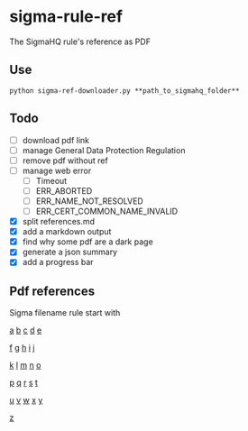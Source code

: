 # sigma-rule-ref
The SigmaHQ rule's reference as PDF

## Use
`python sigma-ref-downloader.py **path_to_sigmahq_folder**`

## Todo
- [ ] download pdf link
- [ ] manage General Data Protection Regulation
- [ ] remove pdf without ref
- [ ] manage web error
  - [ ] Timeout
  - [ ] ERR_ABORTED
  - [ ] ERR_NAME_NOT_RESOLVED
  - [ ] ERR_CERT_COMMON_NAME_INVALID
- [X] split references.md 
- [X] add a markdown output
- [X] find why some pdf are a dark page
- [X] generate a json summary
- [X] add a progress bar

## Pdf references

Sigma filename rule start with 

[a](./references_a.md)  [b](./references_b.md)  [c](./references_c.md)  [d](./references_d.md)  [e](./references_e.md)

[f](./references_f.md)  [g](./references_g.md)  [h](./references_h.md)  [i](./references_i.md)  [j](./references_j.md)

[k](./references_k.md)  [l](./references_l.md)  [m](./references_m.md)  [n](./references_n.md)  [o](./references_o.md)

[p](./references_p.md)  [q](./references_q.md)  [r](./references_r.md)  [s](./references_s.md)  [t](./references_t.md)

[u](./references_u.md)  [v](./references_v.md)  [w](./references_w.md)  [x](./references_x.md)  [y](./references_y.md)

[z](./references_z.md)
